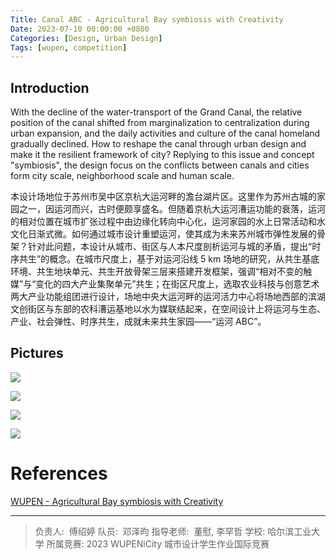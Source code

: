 ```yaml
---
Title: Canal ABC - Agricultural Bay symbiosis with Creativity
Date: 2023-07-10 00:00:00 +0800
Categories: [Design, Urban Design]
Tags: [wupen, competition] 
---
```


## Introduction

With the decline of the water-transport of the Grand Canal, the relative position of the canal shifted from marginalization to centralization during urban expansion, and the daily activities and culture of the canal homeland gradually declined. How to reshape the canal through urban design and make it the resilient framework of city? Replying to this issue and concept "symbiosis", the design focus on the conflicts between canals and cities form city scale, neighborhood scale and human scale.

本设计场地位于苏州市吴中区京杭大运河畔的澹台湖片区。这里作为苏州古城的家园之一，因运河而兴，古时便颇享盛名。但随着京杭大运河漕运功能的衰落，运河的相对位置在城市扩张过程中由边缘化转向中心化，运河家园的水上日常活动和水文化日渐式微。如何通过城市设计重塑运河，使其成为未来苏州城市弹性发展的骨架？针对此问题，本设计从城市、街区与人本尺度剖析运河与城的矛盾，提出“时序共生”的概念。在城市尺度上，基于对运河沿线 5 km 场地的研究，从共生基底环境、共生地块单元、共生开放骨架三层来搭建开发框架，强调“相对不变的触媒”与“变化的四大产业集聚单元”共生；在街区尺度上，选取农业科技与创意艺术两大产业功能组团进行设计，场地中央大运河畔的运河活力中心将场地西部的滨湖文创街区与东部的农科漕运基地以水为媒联结起来，在空间设计上将运河与生态、产业、社会弹性、时序共生，成就未来共生家园——“运河 ABC”。

## Pictures

![](http://wupen-image.oss-cn-shanghai.aliyuncs.com/2021_tzh_competition/1e9b8930-1ece-11ee-868f-6b4c733e7ed8.jpeg)

![](http://wupen-image.oss-cn-shanghai.aliyuncs.com/2021_tzh_competition/21289cb0-1ece-11ee-868f-6b4c733e7ed8.jpeg)

![](http://wupen-image.oss-cn-shanghai.aliyuncs.com/2021_tzh_competition/2386ff10-1ece-11ee-868f-6b4c733e7ed8.jpeg)

![](http://wupen-image.oss-cn-shanghai.aliyuncs.com/2021_tzh_competition/25e401e0-1ece-11ee-868f-6b4c733e7ed8.jpeg)

# References

[WUPEN - Agricultural Bay symbiosis with Creativity](http://www.wupen.org/competitions/66?type=work&entry=13281)

---

> 负责人:  傅绍婷
> 队员:  邓泽昀
> 指导老师:  董慰, 李罕哲
> 学校: 哈尔滨工业大学
> 所属竞赛: 2023 WUPENiCity 城市设计学生作业国际竞赛